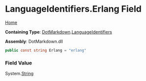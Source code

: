<a name="_top"></a>

# LanguageIdentifiers\.Erlang Field

[Home](../../../README.md#_top)

**Containing Type**: [DotMarkdown](../../README.md#_top)\.[LanguageIdentifiers](../README.md#_top)

**Assembly**: DotMarkdown\.dll

```csharp
public const string Erlang = "erlang"
```

### Field Value

System\.[String](https://docs.microsoft.com/en-us/dotnet/api/system.string)